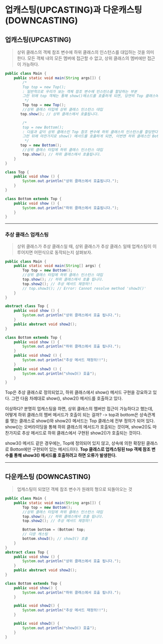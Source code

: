 # 업캐스팅(UPCASTING)과 다운캐스팅 (DOWNCASTING)
## 업캐스팅(UPCASTING)
> 상위 클래스의 객체 참조 변수에 하위 클래스의 인스턴스를 대입하는 것을 의미한다.
> 모든 객체 내의 모든 멤버에 접근할 수 없고, 상위 클래스의 멤버에만 접근이 가능하다.
```java
public class Main {
    public static void main(String args[]) {
        /*
        Top top = new Top();
        : 일반적으로 우리가 보는 객체 참조 변수에 인스턴스를 할당하는 부분
        그런 뒤에 top 객체는 통해 show()메소드를 호출하게 되면, 당연히 Top 클래스에 구현된 show()가 호출된다.
         */
        Top top = new Top();
        //상위 클래스 타입에 상위 클래스 인스턴스 대입
       top.show(); // 상위 클래스에서 호출됩니다.

        /*
        top = new Bottom();
        : 다음과 같이 상위 클래스인 Top 참조 변수에 하위 클래스의 인스턴스를 할당한다.(업캐스팅)
        그런 뒤에 마찬가지로 show() 메서드를 호출하게 되면, 이번엔 하위 클래스인 Bottom에 구현된 show()가 호출하게 된다.
         */
       top = new Bottom();
        //상위 클래스 타입에 하위 클래스 인스턴스 대입
        top.show(); // 하위 클래스에서 호출됩니다.
    }
}

class Top {
    public void show () {
        System.out.println("상위 클래스에서 호출됩니다.");
    }
}

class Bottom extends Top {
    public void show () {
        System.out.println("하위 클래스에서 호출됩니다.");
    }
}
```

---

### 추상 클래스 업캐스팅
> 상위 클래스가 추상 클래스일 때,
> 상위 클래스가 추상 클래스 일때 업캐스팅이 이루어지면 어떤식으로 동작되는지 살펴보자.

```java
public class Main {
    public static void main(String[] args) {
        Top top = new Bottom();
        //상위 클래스 타입에 하위 클래스 인스턴스 대입
        top.show(); // 하위 클래스에서 호출 됩니다.
        top.show2(); // 추상 메서드 재정의!!
        // top.show3(); // Error: Cannot resolve method 'show3()'
    }
}

abstract class Top {
    public void show () {
        System.out.println("상위 클래스에서 호출 됩니다.");
    }
    public abstract void show2();
}

class Bottom extends Top {
    public void show () {
        System.out.println("하위 클래스에서 호출 됩니다.");
    }
    public void show2 () {
        System.out.println("추상 메서드 재정의!!");
    }
    public void show3 () {
        System.out.println("show3() 호출");
    }
}
```
Top은 추상 클래스로 정의되었고, 하위 클래스에서 show() 메서드 구현을 강요하고 있다.
그런 다음 차례대로 show(), show2() 메서드를 호출하고 있다.

이상하다? 분명히 업캐스팅을 하면, 상위 클래스의 멤버만 접근이 가능하다고 했는데,
어떻게 하위 클래스의 멤버 메서드가 호출이 되는 걸까?
-> top과 bottom은 상속관계를 맺는 클래스로 show()와 show2() 메서드는 Top 클래스에 전부 정의가 되어 있다.
show()는 오버라이딩을 통해 하위 클래스의 메서드가 호출되는 것이며,
show2()도 마찬가지로 추상 메서드로 하위 클래스에서 구현된 show2()가 호출되는 것이다.

show3() 메서드 같은 경우에는, Top에 정의되어 있지 않고,
상속에 의한 확장된 클래스로 Botton에만 구현되어 있는 메서드이다.
**Top 클래스로 업캐스팅된 top 객체 참조 변수를 통해 show3() 메서드를 호출하려고 하면 오류가 발생한다.**

---
## 다운캐스팅 (DOWNCASTING)
> 업캐스팅이 되었던 객체 참조 변수가 원래의 형으로 되돌아오는 것

```java
public class Main {
    public static void main(String args[]) {
        Top top = new Bottom();
        //상위 클래스 타입에 하위 클래스 인스턴스 대입
        top.show(); // 하위 클래스에서 호출 됩니다.
        top.show2(); // 추상 메서드 재정의!!

        Bottom bottom = (Bottom) top;
        // 다운 캐스팅
        bottom.show3(); // show3() 호출
    }
}
abstract class Top {
    public void show () {
        System.out.println("상위 클래스에서 호출 됩니다.");
    }
    public abstract void show2();
}

class Bottom extends Top {
    public void show() {
        System.out.println("하위 클래스에서 호출 됩니다.");
    }

    public void show2() {
        System.out.println("추상 메서드 재정의!!");
    }

    public void show3() {
        System.out.println("show3() 호출");
    }
}
```

